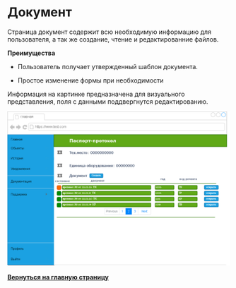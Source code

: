 #  Документ

Страница документ содержит всю необходимую информацию для пользователя, а так же создание, чтение и редактированние файлов.

**Преимущества**

- Пользователь получает утвержденный шаблон документа. 

- Простое изменение формы при необходимости

Информация на картинке предназначена для визуального представления, поля с данными поддвергнутся редактированию.

![](../../../images/md-images/part-2/ui-app/img6.png)

[**Вернуться на главную страницу**](../../../README.md)